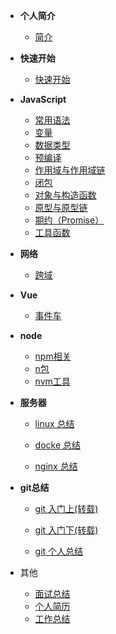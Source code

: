 - **个人简介**

  - [简介](README.md)
- **快速开始**

  - [快速开始](zh-cn/quickstart.md)

* **JavaScript**

  - [常用语法](zh-cn/frontEnd/js/js.md)
  - [变量](zh-cn/frontEnd/js/variable.md)
  - [数据类型](zh-cn/frontEnd/js/dataType.md)
  - [预编译](zh-cn/frontEnd/js/预编译.md)
  - [作用域与作用域链](zh-cn/frontEnd/js/作用域与作用域链.md)
  - [闭包](zh-cn/frontEnd/js/闭包.md)
  - [对象与构造函数](zh-cn/frontEnd/js/对象与构造函数.md)
  - [原型与原型链](zh-cn/frontEnd/js/原型与原型链.md)
  - [期约（Promise）](zh-cn/frontEnd/js/promise.md)
  - [工具函数](zh-cn/frontEnd/js/utilsFunction.md)

* **网络**

  - [跨域](zh-cn/frontEnd/network/http.md)
* **Vue**

  - [事件车](zh-cn/frontEnd/vue/bus.md)

* **node**

  - [npm相关](zh-cn/frontEnd/node/nodeCommand.md)
  - [n包](zh-cn/frontEnd/node/nCommand.md)
  - [nvm工具](zh-cn/frontEnd/node/nvmTool.md)

* **服务器**

  - [linux 总结](zh-cn/rearEnd/linux/linuxCommand.md)

  - [docke 总结](zh-cn/rearEnd/docker/dockerCommand.md)

  - [nginx 总结](zh-cn/rearEnd/nginx/nginx.md)

* **git总结**

  - [git 入门上(转载)](zh-cn/other/git/git入门上.md)

  - [git 入门下(转载)](zh-cn/other/git/git入门下.md)

  - [git 个人总结](zh-cn/other/git/git总结.md)

* 其他
  - [面试总结](zh-cn/other/interview/面试总结.md)
  - [个人简历](zh-cn/other/personalResume/index.md)
  - [工作总结](zh-cn/other/experience.md)